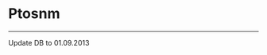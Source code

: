Ptosnm
=================
------------------------------------------------------------------------------------------------------------------------------------
Update DB to 01.09.2013
